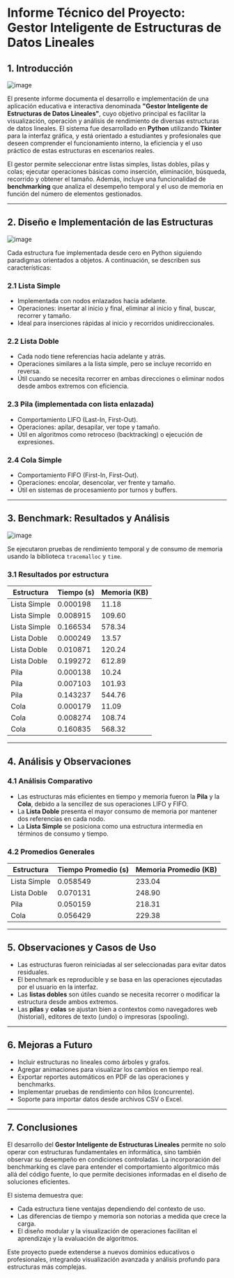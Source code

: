 # Informe Técnico del Proyecto: Gestor Inteligente de Estructuras de Datos Lineales

## 1. Introducción
![image](https://github.com/user-attachments/assets/5f690449-d434-4f9c-a1d5-7304928a6a55)

El presente informe documenta el desarrollo e implementación de una aplicación educativa e interactiva denominada **"Gestor Inteligente de Estructuras de Datos Lineales"**, cuyo objetivo principal es facilitar la visualización, operación y análisis de rendimiento de diversas estructuras de datos lineales. El sistema fue desarrollado en **Python** utilizando **Tkinter** para la interfaz gráfica, y está orientado a estudiantes y profesionales que deseen comprender el funcionamiento interno, la eficiencia y el uso práctico de estas estructuras en escenarios reales.

El gestor permite seleccionar entre listas simples, listas dobles, pilas y colas; ejecutar operaciones básicas como inserción, eliminación, búsqueda, recorrido y obtener el tamaño. Además, incluye una funcionalidad de **benchmarking** que analiza el desempeño temporal y el uso de memoria en función del número de elementos gestionados.

---

## 2. Diseño e Implementación de las Estructuras
![image](https://github.com/user-attachments/assets/b83fac7d-df6f-4627-bc57-25f0b9829731)

Cada estructura fue implementada desde cero en Python siguiendo paradigmas orientados a objetos. A continuación, se describen sus características:

### 2.1 Lista Simple
- Implementada con nodos enlazados hacia adelante.
- Operaciones: insertar al inicio y final, eliminar al inicio y final, buscar, recorrer y tamaño.
- Ideal para inserciones rápidas al inicio y recorridos unidireccionales.

### 2.2 Lista Doble
- Cada nodo tiene referencias hacia adelante y atrás.
- Operaciones similares a la lista simple, pero se incluye recorrido en reversa.
- Útil cuando se necesita recorrer en ambas direcciones o eliminar nodos desde ambos extremos con eficiencia.

### 2.3 Pila (implementada con lista enlazada)
- Comportamiento LIFO (Last-In, First-Out).
- Operaciones: apilar, desapilar, ver tope y tamaño.
- Útil en algoritmos como retroceso (backtracking) o ejecución de expresiones.

### 2.4 Cola Simple
- Comportamiento FIFO (First-In, First-Out).
- Operaciones: encolar, desencolar, ver frente y tamaño.
- Útil en sistemas de procesamiento por turnos y buffers.

---

## 3. Benchmark: Resultados y Análisis
![image](https://github.com/user-attachments/assets/632a5c2a-97a1-445d-9cdc-db627c6c3c7c)

Se ejecutaron pruebas de rendimiento temporal y de consumo de memoria usando la biblioteca `tracemalloc` y `time`.

### 3.1 Resultados por estructura

| Estructura     | Tiempo (s) | Memoria (KB) |
|----------------|------------|---------------|
| Lista Simple   | 0.000198   | 11.18         |
| Lista Simple   | 0.008915   | 109.60        |
| Lista Simple   | 0.166534   | 578.34        |
| Lista Doble    | 0.000249   | 13.57         |
| Lista Doble    | 0.010871   | 120.24        |
| Lista Doble    | 0.199272   | 612.89        |
| Pila           | 0.000138   | 10.24         |
| Pila           | 0.007103   | 101.93        |
| Pila           | 0.143237   | 544.76        |
| Cola           | 0.000179   | 11.09         |
| Cola           | 0.008274   | 108.74        |
| Cola           | 0.160835   | 568.32        |

---

## 4. Análisis y Observaciones

### 4.1 Análisis Comparativo

- Las estructuras más eficientes en tiempo y memoria fueron la **Pila** y la **Cola**, debido a la sencillez de sus operaciones LIFO y FIFO.
- La **Lista Doble** presenta el mayor consumo de memoria por mantener dos referencias en cada nodo.
- La **Lista Simple** se posiciona como una estructura intermedia en términos de consumo y tiempo.

### 4.2 Promedios Generales

| Estructura     | Tiempo Promedio (s) | Memoria Promedio (KB) |
|----------------|---------------------|-------------------------|
| Lista Simple   | 0.058549            | 233.04                  |
| Lista Doble    | 0.070131            | 248.90                  |
| Pila           | 0.050159            | 218.31                  |
| Cola           | 0.056429            | 229.38                  |

---

## 5. Observaciones y Casos de Uso

- Las estructuras fueron reiniciadas al ser seleccionadas para evitar datos residuales.
- El benchmark es reproducible y se basa en las operaciones ejecutadas por el usuario en la interfaz.
- Las **listas dobles** son útiles cuando se necesita recorrer o modificar la estructura desde ambos extremos.
- Las **pilas** y **colas** se ajustan bien a contextos como navegadores web (historial), editores de texto (undo) o impresoras (spooling).

---

## 6. Mejoras a Futuro

- Incluir estructuras no lineales como árboles y grafos.
- Agregar animaciones para visualizar los cambios en tiempo real.
- Exportar reportes automáticos en PDF de las operaciones y benchmarks.
- Implementar pruebas de rendimiento con hilos (concurrente).
- Soporte para importar datos desde archivos CSV o Excel.

---

## 7. Conclusiones

El desarrollo del **Gestor Inteligente de Estructuras Lineales** permite no solo operar con estructuras fundamentales en informática, sino también observar su desempeño en condiciones controladas. La incorporación del benchmarking es clave para entender el comportamiento algorítmico más allá del código fuente, lo que permite decisiones informadas en el diseño de soluciones eficientes.

El sistema demuestra que:
- Cada estructura tiene ventajas dependiendo del contexto de uso.
- Las diferencias de tiempo y memoria son notorias a medida que crece la carga.
- El diseño modular y la visualización de operaciones facilitan el aprendizaje y la evaluación de algoritmos.

Este proyecto puede extenderse a nuevos dominios educativos o profesionales, integrando visualización avanzada y análisis profundo para estructuras más complejas.
